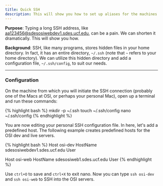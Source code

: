 ```yaml
---
title: Quick SSH
description: This will show you how to set up aliases for the machines to which you SSH most often.
---
```


**Purpose**: Typing a long SSH address, like aa123456@sdesosiwebdev1.sdes.ucf.edu, can be a pain. We can shorten it dramatically. This will show you how.

**Background**: SSH, like many programs, stores hidden files in your home directory. In fact, it has an entire directory, `~/.ssh` (note that `~` refers to your home directory). We can utilize this hidden directory and add a configuration file, `~/.ssh/config`, to suit our needs.

---

### Configuration

On the machine from which you will initiate the SSH connection (probably one of the Macs at OSI, or perhaps your personal Mac), open up a terminal and run these commands:

{% highlight bash %}
mkdir -p ~/.ssh
touch ~/.ssh/config
nano ~/.ssh/config
{% endhighlight %}

You are now editing your personal SSH configuration file. In here, let's add a predefined host. The following example creates predefined hosts for the OSI dev and live servers.

{% highlight bash %}
Host osi-dev
	HostName sdesosiwebdev1.sdes.ucf.edu
	User <Your NID>
	
Host osi-web
	HostName sdesosiweb1.sdes.ucf.edu
	User <Your NID>
{% endhighlight %}

Use `ctrl+O` to save and `ctrl+X` to exit nano. Now you can type `ssh osi-dev` and `ssh osi-web` to SSH into the OSI servers.